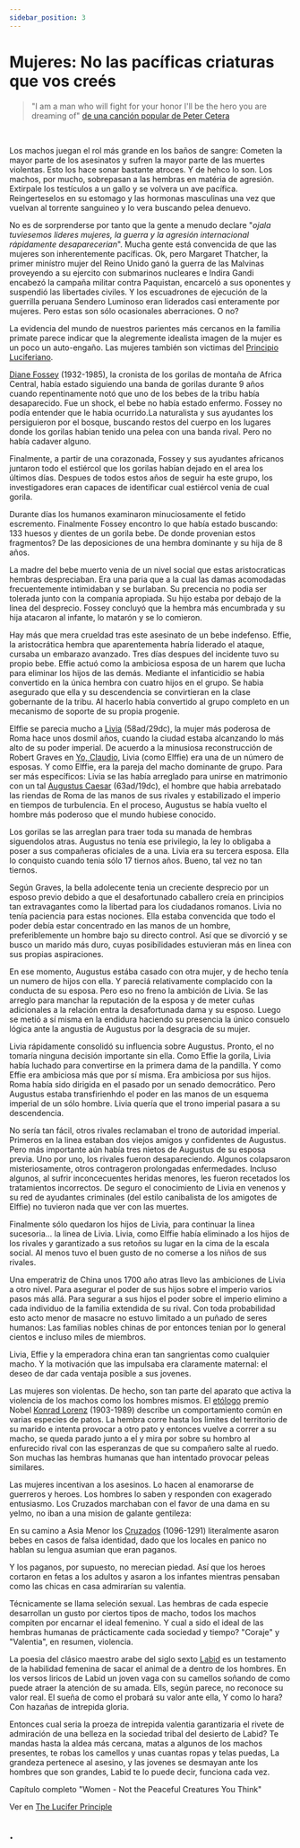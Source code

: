 ```yaml
---
sidebar_position: 3
---
```


# Mujeres: No las pacíficas criaturas que vos creés

>"I am a man who will fight for your honor I'll be the hero you are dreaming of"
[de una canción popular de Peter Cetera](https://youtu.be/E3TJl_gyXPc)

<br />

Los machos juegan el rol más grande en los baños de sangre: Cometen la mayor parte de los asesinatos y sufren la mayor parte de las muertes violentas. Esto los hace sonar bastante atroces. Y de hehco lo son. Los machos, por mucho, sobrepasan a las hembras en matéria de agresión. Extirpale los testículos a un gallo y se volvera un ave pacífica. Reingerteselos en su estomago y las hormonas masculinas una vez que vuelvan al torrente sanguineo y lo vera buscando pelea denuevo.



No es de sorprenderse por tanto que la gente a menudo declare "*ojala tuviesemos lideres mujeres, la guerra y la agresión internacional rápidamente desaparecerian*". Mucha gente está convencida de que las mujeres son inherentemente pacíficas. Ok, pero Margaret Thatcher, la primer minístro mujer del Reino Unido ganó la guerra de las Malvinas proveyendo a su ejercito con submarinos nucleares e Indira Gandi encabezó la campaña militar contra Paquistan, encarceló a sus oponentes y suspendió las libertades civiles. Y los escuadrones de ejecución de la guerrilla peruana Sendero Luminoso eran liderados casi enteramente por mujeres. Pero estas son sólo ocasionales aberraciones. O no?


La evidencia del mundo de nuestros parientes más cercanos en la familia primate parece indicar que la alegremente idealista imagen de la mujer es un poco un auto-engaño. Las mujeres también son victimas del [Principio Luciferiano](https://www.researchgate.net/publication/265113638_The_Lucifer_Principle_A_Scientific_Expedition_into_the_Forces_of_History).



[Diane Fossey](https://es.wikipedia.org/wiki/Dian_Fossey) (1932-1985), la cronista de los gorilas de montaña de Africa Central, había estado siguiendo una banda de gorilas durante 9 años cuando repentinamente notó que uno de los bebes de la tribu había desaparecido. Fue un shock, el bebe no había estado enfermo. Fossey no podía entender que le habia ocurrido.La naturalista y sus ayudantes los persiguieron por el bosque, buscando restos del cuerpo en los lugares donde los gorilas habian tenido una pelea con una banda rival. Pero no había cadaver alguno.

Finalmente, a partir de una corazonada, Fossey y sus ayudantes africanos juntaron todo el estiércol que los gorilas habían dejado en el area los últimos días. Despues de todos estos años de seguir ha este grupo, los investigadores eran capaces de identificar cual estiércol venia de cual gorila.


Durante días los humanos examinaron minuciosamente el fetido escremento. Finalmente Fossey encontro lo que había estado buscando: 133 huesos y dientes de un gorila bebe. De donde provenian estos fragmentos? De las deposiciones de una hembra dominante y su hija de 8 años.


La madre del bebe muerto venia de un nivel social que estas aristocraticas hembras despreciaban. Era una paria que a la cual las damas acomodadas frecuentemente intimidaban y se burlaban. Su precencia no podia ser tolerada junto con la compania apropiada. Su hijo estaba por debajo de la linea del desprecio. Fossey concluyó que la hembra más encumbrada y su hija atacaron al infante, lo matarón y se lo comieron.

Hay más que mera crueldad tras este asesinato de un bebe indefenso. Effie, la aristocrática hembra que aparentementa habría liderado el ataque, cursaba un embarazo avanzado. Tres días despues del incidente tuvo su propio bebe. Effie actuó como la ambiciosa esposa de un harem que lucha para eliminar los hijos de las demás. Mediante el infanticidio se habia convertido en la única hembra con cuatro hijos en el grupo. Se habia asegurado que ella y su descendencia se convirtieran en la clase gobernante de la tribu. Al hacerlo había convertido al grupo completo en un mecanismo de soporte de su propia progenie.



Elffie se parecia mucho a [Livia](https://es.wikipedia.org/wiki/Livia_Drusila) (58ad/29dc), la mujer más poderosa de Roma hace unos dosmil años, cuando la ciudad estaba alcanzando lo más alto de su poder imperial. De acuerdo a la minusiosa reconstrucción de Robert Graves en [Yo, Claudio](https://es.wikipedia.org/wiki/Yo,_Claudio), Livia (como Elffie) era una de un número de esposas. Y como Elffie, era la pareja del macho dominante de grupo. Para ser más específicos: Livia se las había arreglado para unirse en matrimonio con un tal [Augustus Caesar](https://es.wikipedia.org/wiki/Augusto) (63ad/19dc), el hombre que habia arrebatado las riendas de Roma de las manos de sus rivales y estabilizado el imperio en tiempos de turbulencia. En el proceso, Augustus se había vuelto el hombre más poderoso que el mundo hubiese conocido.


Los gorilas se las arreglan para traer toda su manada de hembras siguendolos atras. Augustus no tenía ese privilegio, la ley lo obligaba a poser a sus compañeras oficiales de a una. Livia era su tercera esposa. Ella lo conquisto cuando tenia sólo 17 tiernos años. Bueno, tal vez no tan tiernos.


Según Graves, la bella adolecente tenia un creciente desprecio por un esposo previo debido a que el desafortunado caballero creía en principios tan extravagantes como la libertad para los ciudadanos romanos. Livia no tenía paciencia para estas nociones. Ella estaba convencida que todo el poder debía estar concentrado en las manos de un hombre, preferiblemente un hombre bajo su directo control. Así que se divorció y se busco un marido más duro, cuyas posibilidades estuvieran más en linea con sus propias aspiraciones.


En ese momento, Augustus estába casado con otra mujer, y de hecho tenía un numero de hijos con ella. Y pareciá relativamente complacido con la conducta de su esposa. Pero eso no freno la ambición de Livia. Se las arreglo para manchar la reputación de la esposa y de meter cuñas adicionales a la relación entra la desafortunada dama y su esposo. Luego se metió a sí misma en la endidura haciendo su presencia la único consuelo lógica ante la angustia de Augustus por la desgracia de su mujer.


Livia rápidamente consolidó su influencia sobre Augustus. Pronto, el no tomaría ninguna decisión importante sin ella. Como Effie la gorila, Livia había luchado para convertirse en la primera dama de la pandilla. Y como Effie era ambiciosa más que por sí misma. Era ambiciosa por sus hijos. Roma había sido dirigida en el pasado por un senado democrático. Pero Augustus estaba transfirienhdo el poder en las manos de un esquema imperial de un sólo hombre. Livia quería que el trono imperial pasara a su descendencia.


No sería tan fácil, otros rivales reclamaban el trono de autoridad imperial. Primeros en la linea estaban dos viejos amigos y confidentes de Augustus. Pero más importante aún había tres nietos de Augustus de su esposa previa. Uno por uno, los rivales fueron desapareciendo. Algunos colapsaron misteriosamente, otros contrageron prolongadas enfermedades. Incluso algunos, al sufrir inconcecuentes heridas menores, les fueron recetados los tratamientos incorrectos. De seguro el conocimiento de Livia en venenos y su red de ayudantes criminales (del estilo canibalista de los amigotes de Elffie) no tuvieron nada que ver con las muertes.


Finalmente sólo quedaron los hijos de Livia, para continuar la linea sucesoria...  la linea de Livia. Livia, como Elffie había eliminado a los hijos de los rivales y garantizado a sus retoños su lugar en la cima de la escala social. Al menos tuvo el buen gusto de no comerse a los niños de sus rivales.


Una emperatriz de China unos 1700 año atras llevo las ambiciones de Livia a otro nivel. Para asegurar el poder de sus hijos sobre el imperio varios pasos más allá. Para segurar a sus hijos el poder sobre el imperio elimino a cada individuo de la familia extendida de su rival. Con toda probabilidad esto acto menor de masacre no estuvo limitado a un puñado de seres humanos: Las familias nobles chinas de por entonces tenian por lo general cientos e incluso miles de miembros.


Livia, Effie y la emperadora china eran tan sangrientas como cualquier macho. Y la motivación que las impulsaba era claramente maternal: el deseo de dar cada ventaja posible a sus jovenes.


Las mujeres son violentas. De hecho, son tan parte del aparato que activa la violencia de los machos como los hombres mismos. El [etólogo](https://es.wikipedia.org/wiki/Etolog%C3%ADa) premio Nobel [Konrad Lorenz](https://es.wikipedia.org/wiki/Konrad_Lorenz) (1903-1989) describe un comportamiento común en varias especies de patos. La hembra corre hasta los limites del territorio de su marido e intenta provocar a otro pato y entonces vuelve a correr a su macho, se queda parado junto a eĺ y mira por sobre su hombro al enfurecido rival con las esperanzas de que su compañero salte al ruedo. Son muchas las hembras humanas que han intentado provocar peleas similares.



Las mujeres incentivan a los asesinos. Lo hacen al enamorarse de guerreros y heroes. Los hombres lo saben y responden con exagerado entusiasmo. Los Cruzados marchaban con el favor de una dama en su yelmo, no iban a  una mision de galante gentileza: 

En su camino a Asia Menor los [Cruzados](https://es.wikipedia.org/wiki/Cruzadas) (1096-1291) literalmente asaron bebes en casos de falsa identidad, dado que los locales en panico no hablan su lengua asumian que eran paganos. 


Y los paganos, por supuesto, no merecian piedad. Así que los heroes cortaron en fetas a los adultos y asaron a los infantes mientras pensaban como las chicas en casa admirarían su valentia.



Técnicamente se llama seleción sexual. Las hembras de cada especie desarrollan un gusto por ciertos tipos de macho, todos los machos compiten por encarnar el ideal femenino. Y cual a sido el ideal de las hembras humanas de prácticamente cada sociedad y tiempo? "Coraje" y "Valentia", en resumen, violencia.



La poesia del clásico maestro arabe del siglo sexto <a href="https://en.wikipedia.org/wiki/Lab%C4%ABd" target="_blank" rel="noopener noreferrer" >Labid</a> es un testamento de la habilidad femenina de sacar el animal de a dentro de los hombres. En los versos liricos de Labid un joven vaga con su camellos soñando de como puede atraer la atención de su amada. Ells, según parece, no reconoce su valor real. El sueña de como el probará su valor ante ella, Y como lo hara? Con hazañas de intrepida gloria.


<p class="fadeout">

Entonces cual seria la proeza de intrepida valentia garantizaria el rivete de admiración de una belleza en la sociedad tribal del desierto de Labid? Te mandas hasta la aldea más cercana, matas a algunos de los machos presentes, te robas los camellos y unas cuantas ropas y telas puedas, La grandeza pertenece al asesino, y las jovenes se desmayan ante los hombres que son grandes, Labid te lo puede decir, funciona cada vez.


</p>




Capítulo completo "Women - Not the Peaceful Creatures You Think" 

Ver en <a href="https://www.researchgate.net/publication/265113638_The_Lucifer_Principle_A_Scientific_Expedition_into_the_Forces_of_History" target="_blank" rel="noopener noreferrer">The Lucifer Principle</a> 

<p class="fadeout">

## .

</p>
